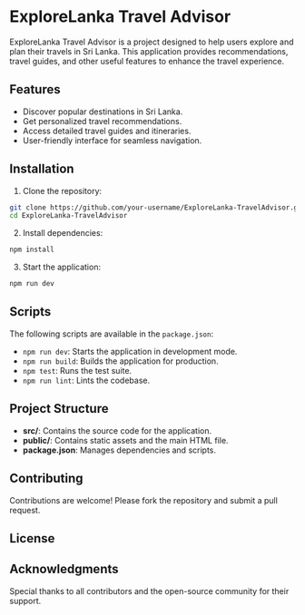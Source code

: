 # ExploreLanka Travel Advisor

ExploreLanka Travel Advisor is a project designed to help users explore and plan their travels in Sri Lanka. This application provides recommendations, travel guides, and other useful features to enhance the travel experience.

## Features
- Discover popular destinations in Sri Lanka.
- Get personalized travel recommendations.
- Access detailed travel guides and itineraries.
- User-friendly interface for seamless navigation.

## Installation

1. Clone the repository:
  ```bash
  git clone https://github.com/your-username/ExploreLanka-TravelAdvisor.git
  cd ExploreLanka-TravelAdvisor
  ```

2. Install dependencies:
  ```bash
  npm install
  ```

3. Start the application:
  ```bash
  npm run dev
  ```

## Scripts

The following scripts are available in the `package.json`:

- `npm run dev`: Starts the application in development mode.
- `npm run build`: Builds the application for production.
- `npm test`: Runs the test suite.
- `npm run lint`: Lints the codebase.

## Project Structure

- **src/**: Contains the source code for the application.
- **public/**: Contains static assets and the main HTML file.
- **package.json**: Manages dependencies and scripts.

## Contributing

Contributions are welcome! Please fork the repository and submit a pull request.

## License


## Acknowledgments

Special thanks to all contributors and the open-source community for their support.


